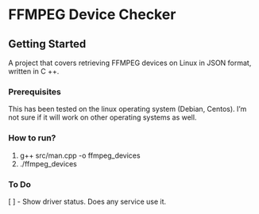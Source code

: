 # FFMPEG Device Checker

## Getting Started
A project that covers retrieving FFMPEG devices on Linux in JSON format, written in C ++.

### Prerequisites
This has been tested on the linux operating system (Debian, Centos). I’m not sure if it will work on other operating systems as well.

### How to run?
1. g++ src/man.cpp -o ffmpeg_devices
2. ./ffmpeg_devices

### To Do
[ ] - Show driver status. Does any service use it.